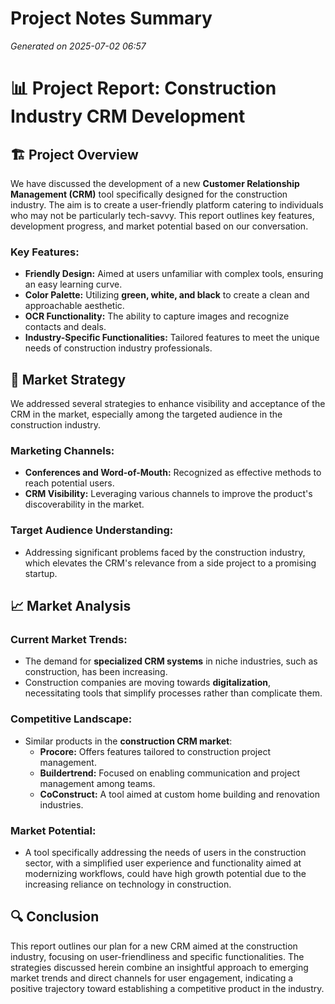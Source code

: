 # Project Notes Summary

*Generated on 2025-07-02 06:57*

# 📊 **Project Report: Construction Industry CRM Development**

## 🏗️ **Project Overview**
We have discussed the development of a new **Customer Relationship Management (CRM)** tool specifically designed for the construction industry. The aim is to create a user-friendly platform catering to individuals who may not be particularly tech-savvy. This report outlines key features, development progress, and market potential based on our conversation. 

### **Key Features:**
- **Friendly Design:** Aimed at users unfamiliar with complex tools, ensuring an easy learning curve.
- **Color Palette:** Utilizing **green, white, and black** to create a clean and approachable aesthetic.
- **OCR Functionality:** The ability to capture images and recognize contacts and deals.
- **Industry-Specific Functionalities:** Tailored features to meet the unique needs of construction industry professionals.
  
## 🚀 **Market Strategy**
We addressed several strategies to enhance visibility and acceptance of the CRM in the market, especially among the targeted audience in the construction industry.

### **Marketing Channels:**
- **Conferences and Word-of-Mouth:** Recognized as effective methods to reach potential users.
- **CRM Visibility:** Leveraging various channels to improve the product's discoverability in the market.

### **Target Audience Understanding:**
- Addressing significant problems faced by the construction industry, which elevates the CRM's relevance from a side project to a promising startup.

## 📈 **Market Analysis**

### **Current Market Trends:**
- The demand for **specialized CRM systems** in niche industries, such as construction, has been increasing.
- Construction companies are moving towards **digitalization**, necessitating tools that simplify processes rather than complicate them.
  
### **Competitive Landscape:**
- Similar products in the **construction CRM market**:
  - **Procore:** Offers features tailored to construction project management.
  - **Buildertrend:** Focused on enabling communication and project management among teams.
  - **CoConstruct:** A tool aimed at custom home building and renovation industries.
  
### **Market Potential:**
- A tool specifically addressing the needs of users in the construction sector, with a simplified user experience and functionality aimed at modernizing workflows, could have high growth potential due to the increasing reliance on technology in construction.

## 🔍 **Conclusion**
This report outlines our plan for a new CRM aimed at the construction industry, focusing on user-friendliness and specific functionalities. The strategies discussed herein combine an insightful approach to emerging market trends and direct channels for user engagement, indicating a positive trajectory toward establishing a competitive product in the industry.